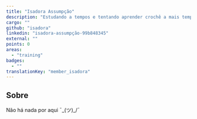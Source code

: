 ```yaml
---
title: "Isadora Assumpção"
description: "Estudando a tempos e tentando aprender crochê a mais tempos."
cargo: ""
github: "isadora"
linkedin: "isadora-assumpção-99b848345"
external: ""
points: 0
areas:
  - "training"
badges:
  - ""
translationKey: "member_isadora"
---
```

## Sobre
Não há nada por aqui ¯\_(ツ)_/¯